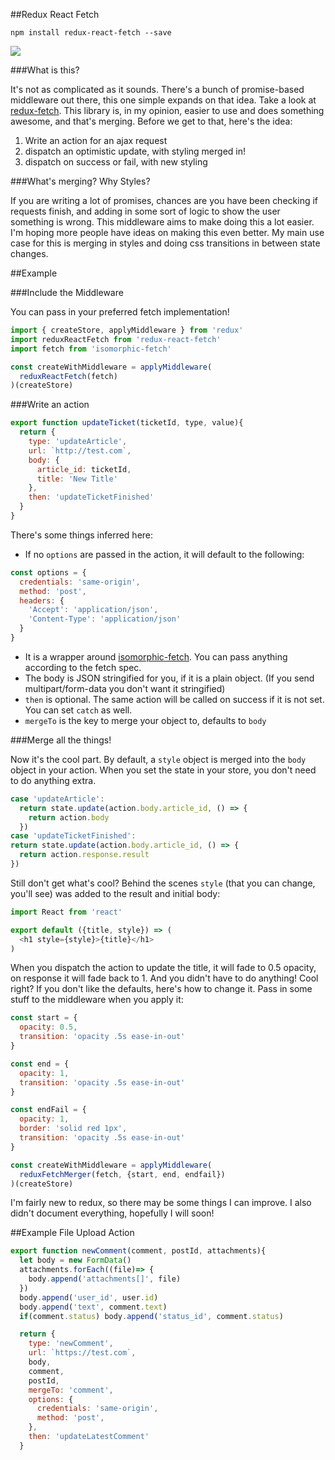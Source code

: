 
##Redux React Fetch

`npm install redux-react-fetch --save`

![](http://f.cl.ly/items/2V1Y3R0b3F0v0t2E1x0H/gif.gif)

###What is this?

It's not as complicated as it sounds. There's a bunch of promise-based middleware out there, this one simple expands on that idea. Take a look at [redux-fetch](https://www.npmjs.com/package/redux-fetch). This library is, in my opinion, easier to use and does something awesome, and that's merging. Before we get to that, here's the idea:

1. Write an action for an ajax request
2. dispatch an optimistic update, with styling merged in!
3. dispatch on success or fail, with new styling

###What's merging? Why Styles?

If you are writing a lot of promises, chances are you have been checking if requests finish, and adding in some sort of logic to show the user something is wrong. This middleware aims to make doing this a lot easier. I'm hoping more people have ideas on making this even better. My main use case for this is merging in styles and doing css transitions in between state changes.

##Example

###Include the Middleware

You can pass in your preferred fetch implementation!

~~~js
import { createStore, applyMiddleware } from 'redux'
import reduxReactFetch from 'redux-react-fetch'
import fetch from 'isomorphic-fetch'

const createWithMiddleware = applyMiddleware(
  reduxReactFetch(fetch)
)(createStore)
~~~

###Write an action

~~~js
export function updateTicket(ticketId, type, value){
  return {
    type: 'updateArticle',
    url: `http://test.com`,
    body: {
      article_id: ticketId,
      title: 'New Title'
    },
    then: 'updateTicketFinished'
  }
}
~~~

There's some things inferred here:

- If no `options` are passed in the action, it will default to the following:

~~~js
const options = {
  credentials: 'same-origin',
  method: 'post',
  headers: {
    'Accept': 'application/json',
    'Content-Type': 'application/json'
  }
}
~~~
- It is a wrapper around [isomorphic-fetch](https://github.com/matthew-andrews/isomorphic-fetch). You can pass anything according to the fetch spec.
- The body is JSON stringified for you, if it is a plain object. (If you send multipart/form-data you don't want it stringified)
- `then` is optional. The same action will be called on success if it is not set. You can set `catch` as well.
- `mergeTo` is the key to merge your object to, defaults to `body`

###Merge all the things!

Now it's the cool part. By default, a `style` object is merged into the `body` object in your action. When you set the state in your store, you don't need to do anything extra.

~~~js
case 'updateArticle':
  return state.update(action.body.article_id, () => {
    return action.body
  })
case 'updateTicketFinished':
return state.update(action.body.article_id, () => {
  return action.response.result
})
~~~

Still don't get what's cool? Behind the scenes `style` (that you can change, you'll see) was added to the result and initial body:

~~~js
import React from 'react'

export default ({title, style}) => (
  <h1 style={style}>{title}</h1>
)
~~~
When you dispatch the action to update the title, it will fade to 0.5 opacity, on response it will fade back to 1. And you didn't have to do anything! Cool right? If you don't like the defaults, here's how to change it. Pass in some stuff to the middleware when you apply it:

~~~js
const start = {
  opacity: 0.5,
  transition: 'opacity .5s ease-in-out'
}

const end = {
  opacity: 1,
  transition: 'opacity .5s ease-in-out'
}

const endFail = {
  opacity: 1,
  border: 'solid red 1px',
  transition: 'opacity .5s ease-in-out'
}

const createWithMiddleware = applyMiddleware(
  reduxFetchMerger(fetch, {start, end, endfail})
)(createStore)
~~~

I'm fairly new to redux, so there may be some things I can improve. I also didn't document everything, hopefully I will soon!

##Example File Upload Action

~~~js
export function newComment(comment, postId, attachments){
  let body = new FormData()
  attachments.forEach((file)=> {
    body.append('attachments[]', file)
  })
  body.append('user_id', user.id)
  body.append('text', comment.text)
  if(comment.status) body.append('status_id', comment.status)

  return {
    type: 'newComment',
    url: `https://test.com`,
    body,
    comment,
    postId,
    mergeTo: 'comment',
    options: {
      credentials: 'same-origin',
      method: 'post',
    },
    then: 'updateLatestComment'
  }
~~~
